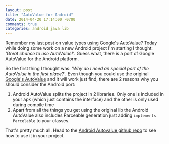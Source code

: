 ```yaml
---
layout: post
title: "AutoValue for Android"
date: 2014-04-20 17:14:00 -0700
comments: true
categories: android java lib 
---
```

Remember [my last post] on value types using [Google's AutoValue]? Today while doing some work on a new Android project I'm starting I thought: _'Great chance to use AutoValue!'_. Guess what, there is a port of Google AutoValue for the Android platform.

<!-- More -->

So the first thing I thought was: _'Why do I need an special port of the AutoValue in the first place?'_. Even though you could use the original [Google's AutoValue] and it will work just find, there are 2 reasons why you should consider the Android port:

1. Android AutoValue splits the project in 2 libraries. Only one is included in your apk (which just contains the interface) and the other is only used during compile time
2. Apart from all the things you get using the original lib the Android AutoValue also includes Parceable generation just adding `implements Parcelable` to your classes.

That's pretty much all. Head to the [Android Autovalue github repo] to see how to use it in your project. 


[my last post]: blog/2014/04/07/value-types-the-easy-way/
[Android Autovalue github repo]: https://github.com/frankiesardo/android-auto-value
[Google's AutoValue]: https://github.com/google/auto/tree/master/value